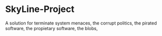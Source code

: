 # SkyLine-Project
A solution for terminate system menaces, the corrupt politics, the pirated software, the propietary software, the blobs, 
